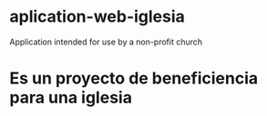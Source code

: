 # aplication-web-iglesia
Application intended for use by a non-profit church
# Es un proyecto de beneficiencia para una iglesia

